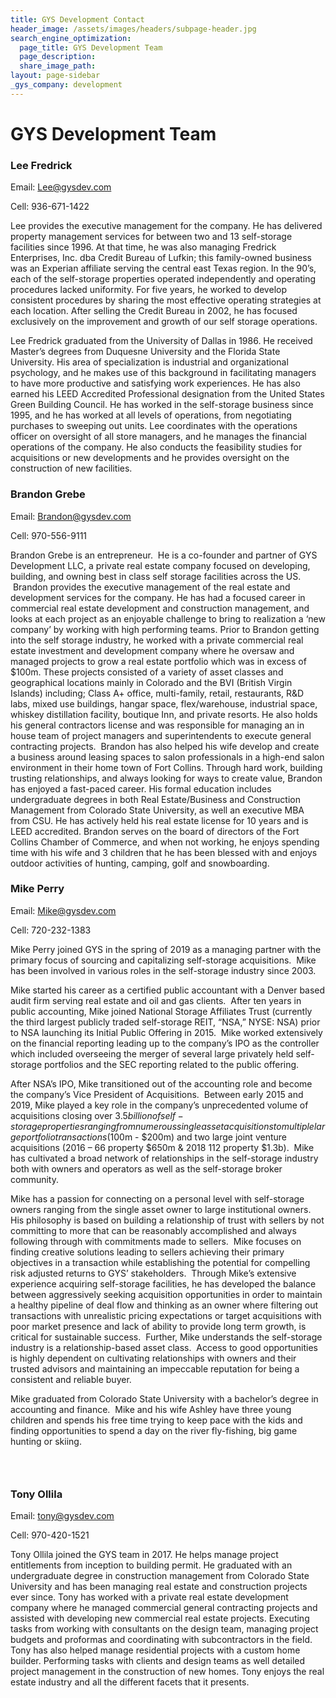 ```yaml
---
title: GYS Development Contact
header_image: /assets/images/headers/subpage-header.jpg
search_engine_optimization:
  page_title: GYS Development Team
  page_description:
  share_image_path:
layout: page-sidebar
_gys_company: development
---
```


# GYS Development Team

### Lee Fredrick

Email: Lee@gysdev.com

Cell: 936-671-1422

Lee provides the executive management for the company. He has delivered property management services for between two and 13 self-storage facilities since 1996. At that time, he was also managing Fredrick Enterprises, Inc. dba Credit Bureau of Lufkin; this family-owned business was an Experian affiliate serving the central east Texas region. In the 90’s, each of the self-storage properties operated independently and operating procedures lacked uniformity. For five years, he worked to develop consistent procedures by sharing the most effective operating strategies at each location. After selling the Credit Bureau in 2002, he has focused exclusively on the improvement and growth of our self storage operations.

Lee Fredrick graduated from the University of Dallas in 1986. He received Master’s degrees from Duquesne University and the Florida State University. His area of specialization is industrial and organizational psychology, and he makes use of this background in facilitating managers to have more productive and satisfying work experiences. He has also earned his LEED Accredited Professional designation from the United States Green Building Council. He has worked in the self-storage business since 1995, and he has worked at all levels of operations, from negotiating purchases to sweeping out units. Lee coordinates with the operations officer on oversight of all store managers, and he manages the financial operations of the company. He also conducts the feasibility studies for acquisitions or new developments and he provides oversight on the construction of new facilities.

### Brandon Grebe

Email: Brandon@gysdev.com

Cell: 970-556-9111

Brandon Grebe is an entrepreneur. &nbsp;He is a co-founder and partner of GYS Development LLC, a private real estate company focused on developing, building, and owning best in class self storage facilities across the US. &nbsp;Brandon provides the executive management of the real estate and development services for the company. He has had a focused career in commercial real estate development and construction management, and looks at each project as an enjoyable challenge to bring to realization a ‘new company’ by working with high performing teams. Prior to Brandon getting into the self storage industry, he worked with a private commercial real estate investment and development company where he oversaw and managed projects to grow a real estate portfolio which was in excess of $100m. These projects consisted of a variety of asset classes and geographical locations mainly in Colorado and the BVI (British Virgin Islands) including; Class A+ office, multi-family, retail, restaurants, R&D labs, mixed use buildings, hangar space, flex/warehouse, industrial space, whiskey distillation facility, boutique Inn, and private resorts. He also holds his general contractors license and was responsible for managing an in house team of project managers and superintendents to execute general contracting projects. &nbsp;Brandon has also helped his wife develop and create a business around leasing spaces to salon professionals in a high-end salon environment in their home town of Fort Collins. Through hard work, building trusting relationships, and always looking for ways to create value, Brandon has enjoyed a fast-paced career. His formal education includes undergraduate degrees in both Real Estate/Business and Construction Management from Colorado State University, as well an executive MBA from CSU. He has actively held his real estate license for 10 years and is LEED accredited. Brandon serves on the board of directors of the Fort Collins Chamber of Commerce, and when not working, he enjoys spending time with his wife and 3 children that he has been blessed with and enjoys outdoor activities of hunting, camping, golf and snowboarding.

### Mike Perry

Email: Mike@gysdev.com

Cell: 720-232-1383

Mike Perry joined GYS in the spring of 2019 as a managing partner with the primary focus of sourcing and capitalizing self-storage acquisitions.&nbsp; Mike has been involved in various roles in the self-storage industry since 2003.

Mike started his career as a certified public accountant with a Denver based audit firm serving real estate and oil and gas clients.&nbsp; After ten years in public accounting, Mike joined National Storage Affiliates Trust (currently the third largest publicly traded self-storage REIT, “NSA,” NYSE: NSA) prior to NSA launching its Initial Public Offering in 2015.&nbsp; Mike worked extensively on the financial reporting leading up to the company’s IPO as the controller which included overseeing the merger of several large privately held self-storage portfolios and the SEC reporting related to the public offering.

After NSA’s IPO, Mike transitioned out of the accounting role and become the company’s Vice President of Acquisitions.&nbsp; Between early 2015 and 2019, Mike played a key role in the company’s unprecedented volume of acquisitions closing over $3.5 billion of self-storage properties ranging from numerous single asset acquisitions to multiple large portfolio transactions ($100m - $200m) and two large joint venture acquisitions (2016 – 66 property $650m & 2018 112 property $1.3b).&nbsp; Mike has cultivated a broad network of relationships in the self-storage industry both with owners and operators as well as the self-storage broker community.

Mike has a passion for connecting on a personal level with self-storage owners ranging from the single asset owner to large institutional owners.&nbsp; His philosophy is based on building a relationship of trust with sellers by not committing to more that can be reasonably accomplished and always following through with commitments made to sellers.&nbsp; Mike focuses on finding creative solutions leading to sellers achieving their primary objectives in a transaction while establishing the potential for compelling risk adjusted returns to GYS’ stakeholders.&nbsp; Through Mike’s extensive experience acquiring self-storage facilities, he has developed the balance between aggressively seeking acquisition opportunities in order to maintain a healthy pipeline of deal flow and thinking as an owner where filtering out transactions with unrealistic pricing expectations or target acquisitions with poor market presence and lack of ability to provide long term growth, is critical for sustainable success.&nbsp; Further, Mike understands the self-storage industry is a relationship-based asset class.&nbsp; Access to good opportunities is highly dependent on cultivating relationships with owners and their trusted advisors and maintaining an impeccable reputation for being a consistent and reliable buyer. &nbsp;&nbsp;

Mike graduated from Colorado State University with a bachelor’s degree in accounting and finance.&nbsp; Mike and his wife Ashley have three young children and spends his free time trying to keep pace with the kids and finding opportunities to spend a day on the river fly-fishing, big game hunting or skiing.

### &nbsp;

### Tony Ollila

Email: tony@gysdev.com

Cell: 970-420-1521

Tony Ollila joined the GYS team in 2017. He helps manage project entitlements from inception to building permit. He graduated with an undergraduate degree in construction management from Colorado State University and has been managing real estate and construction projects ever since. Tony has worked with a private real estate development company where he managed commercial general contracting projects and assisted with developing new commercial real estate projects. Executing tasks from working with consultants on the design team, managing project budgets and proformas and coordinating with subcontractors in the field. Tony has also helped manage residential projects with a custom home builder. Performing tasks with clients and design teams as well detailed project management in the construction of new homes. Tony enjoys the real estate industry and all the different facets that it presents.